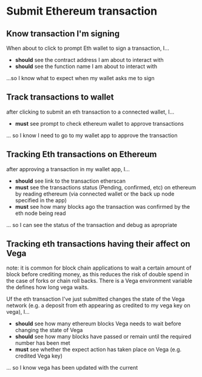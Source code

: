 # Submit Ethereum transaction

## Know transaction I'm signing
When about to click to prompt Eth wallet to sign a transaction, I...

- **should** see the contract address I am about to interact with
- **should** see the function name I am about to interact with

...so I know what to expect when my wallet asks me to sign
## Track transactions to wallet

after clicking to submit an eth transaction to a connected wallet, I...

- **must** see prompt to check ethereum wallet to approve transactions

... so I know I need to go to my wallet app to approve the transaction
## Tracking Eth transactions on Ethereum
after approving a transaction in my wallet app, I...

- **should** see link to the transaction etherscan
- **must** see the transactions status (Pending, confirmed, etc) on ethereum by reading ethereum (via connected wallet or the back up node specified in the app) 
- **must** see how many blocks ago the transaction was confirmed by the eth node being read

... so I can see the status of the transaction and debug as apropriate
## Tracking eth transactions having their affect on Vega
note: it is common for block chain applications to wait a certain amount of block before crediting money, as this reduces the risk of double spend in the case of forks or chain roll backs. There is a Vega environment variable the defines how long vega waits.

Uf the eth transaction I've just submitted changes the state of the Vega network (e.g. a deposit from eth appearing as credited to my vega key on vega), I...

- **should** see how many ethereum blocks Vega needs to wait before changing the state of Vega
- **should** see how many blocks have passed or remain until the required number has been met
- **must** see whether the expect action has taken place on Vega (e.g. credited Vega key)

... so I know vega has been updated with the current 